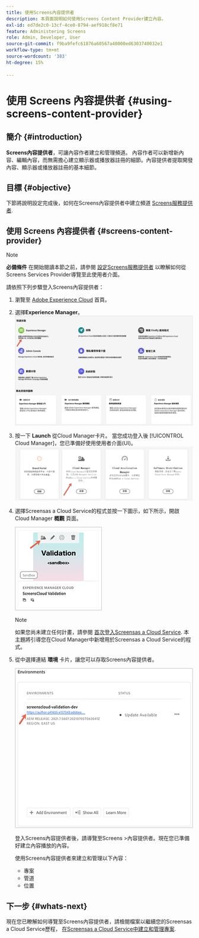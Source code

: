 ```yaml
---
title: 使用Screens內容提供者
description: 本頁面說明如何使用Screens Content Provider建立內容。
exl-id: ed7de2c0-13cf-4ce0-8794-aef918cf8e71
feature: Administering Screens
role: Admin, Developer, User
source-git-commit: f9ba9fefc61876a60567a40000ed6303740032e1
workflow-type: tm+mt
source-wordcount: '383'
ht-degree: 15%

---
```


# 使用 Screens 內容提供者 {#using-screens-content-provider}

## 簡介 {#introduction}

**Screens內容提供者**，可讓內容作者建立和管理頻道。 內容作者可以新增新內容、編輯內容，而無需擔心建立顯示器或播放器註冊的細節。內容提供者提取開發內容、顯示器或播放器註冊的基本細節。

## 目標 {#objective}

下節將說明設定完成後，如何在Screens內容提供者中建立頻道 [Screens服務提供者](https://experienceleague.adobe.com/docs/experience-manager-cloud-service/content/screens-as-cloud-service/configure-screens-cloud/using-screens-content-provider.html?lang=zh-Hant).

## 使用 Screens 內容提供者 {#screens-content-provider}

>[!NOTE]
>**必備條件**
>在開始閱讀本節之前，請參閱 [設定Screens服務提供者](https://experienceleague.adobe.com/docs/experience-manager-cloud-service/content/screens-as-cloud-service/configure-screens-cloud/navigating-to-screens-services-provider.html) 以瞭解如何從Screens Services Provider導覽至此使用者介面。

請依照下列步驟登入Screens內容提供者：

1. 瀏覽至 [Adobe Experience Cloud](https://experience.adobe.com) 首頁。

1. 選擇&#x200B;**Experience Manager**。
   ![快速存取Experience Manager區域的登陸頁面。](/help/implementing/cloud-manager/getting-access-to-aem-in-cloud/assets/landing-page1.png)

1. 按一下 **Launch** 從Cloud Manager卡片。 當您成功登入後 [!UICONTROL Cloud Manager]，您已準備好使用使用者介面(UI)。
   ![Cloud Manager有四個區域 — Brand Portal、Cloud Manager、Cloud Acceleration Manager和Software Distribution — 每個區域都會顯示自己的Launch按鈕。](/help/implementing/cloud-manager/getting-access-to-aem-in-cloud/assets/landing-page2.png)

1. 選擇Screensas a Cloud Service的程式並按一下圖示，如下所示，開啟Cloud Manager **概觀** 頁面。

   ![Cloud Manager概觀頁面的圖示會顯示在工具列的最左側。](/help/screens-cloud/assets/configure/screens-cp-1.png)

   >[!NOTE]
   >如果您尚未建立任何計畫，請參閱 [首次登入Screensas a Cloud Service](https://experienceleague.adobe.com/docs/experience-manager-cloud-service/content/screens-as-cloud-service/onboarding-screens-cloud/first-time-login-screens-cloud.html). 本主題將引導您在Cloud Manager中新增用於Screensas a Cloud Service的程式。

1. 從中選擇連結 **環境** 卡片，讓您可以存取Screens內容提供者。

   ![環境卡中醒目提示的連結，可讓您存取Screens內容提供者。](/help/screens-cloud/assets/configure/screens-cp-2.png)

   登入Screens內容提供者後，請導覽至Screens >內容提供者。現在您已準備好建立內容播放的內容。

   使用Screens內容提供者來建立和管理以下內容：

   * 專案
   * 管道
   * 位置

## 下一步 {#whats-next}

現在您已瞭解如何導覽至Screens內容提供者，請檢閱檔案以繼續您的Screensas a Cloud Service歷程， [在Screensas a Cloud Service中建立和管理專案](https://experienceleague.adobe.com/docs/experience-manager-cloud-service/content/screens-as-cloud-service/create-content/creating-projects-screens-cloud.html).
